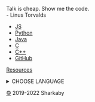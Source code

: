 Talk is cheap. Show me the code.  
\- Linus Torvalds

  

*   [JS](https://6r7.github.io/js)
*   [Python](https://6r7.github.io/py)
*   [Java](https://6r7.github.io/j)
*   [C](https://6r7.github.io/c)
*   [C++](https://6r7.github.io/c++)
*   [GitHub](https://github.com/6r7/6r7.github.io)

[Resources](http://carlcheo.com/startcoding)


<details>
  <summary>CHOOSE LANGUAGE</summary>  
  
* flowchart to choose first language
  
* [here](https://media.discordapp.net/attachments/966681546130067466/975302827423445032/which-programming-language-should-i-learn-first-infographic_1.png)
</details>

[©](https://6r7.github.io/+) 2019-2022 Sharkaby
